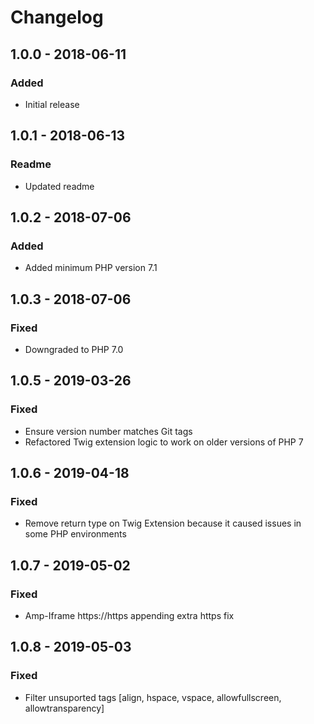 # Changelog

## 1.0.0 - 2018-06-11
### Added
- Initial release

## 1.0.1 - 2018-06-13
### Readme
- Updated readme

## 1.0.2 - 2018-07-06
### Added
- Added minimum PHP version 7.1

## 1.0.3 - 2018-07-06
### Fixed
- Downgraded to PHP 7.0

## 1.0.5 - 2019-03-26
### Fixed
- Ensure version number matches Git tags
- Refactored Twig extension logic to work on older versions of PHP 7

## 1.0.6 - 2019-04-18
### Fixed
- Remove return type on Twig Extension because it caused issues in some PHP environments

## 1.0.7 - 2019-05-02
### Fixed
- Amp-Iframe https://https appending extra https fix

## 1.0.8 - 2019-05-03
### Fixed
- Filter unsuported tags [align, hspace, vspace, allowfullscreen, allowtransparency]
